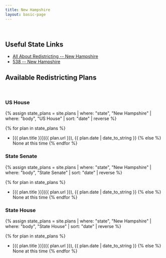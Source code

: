 ```yaml
---
title: New Hampshire
layout: basic-page
---
```


<br>

Useful State Links
---

- [All About Redistricting -- New Hampshire](https://redistricting.lls.edu/state/new-hampshire/?cycle=2020&level=Congress&startdate=)
- [538 -- New Hampshire](https://projects.fivethirtyeight.com/redistricting-2022-maps/new-hampshire/)

Available Redistricting Plans
---

<br>

### US House

{% assign state_plans = site.plans | where: "state", "New Hampshire" | where: "body", "US House" | sort: "date" | reverse %}

{% for plan in state_plans %}
- [{{ plan.title }}]({{ plan.url }}), {{ plan.date | date_to_string }}
{% else %}
None at this time
{% endfor %}

### State Senate

{% assign state_plans = site.plans | where: "state", "New Hampshire" | where: "body", "State Senate" | sort: "date" | reverse %}

{% for plan in state_plans %}
- [{{ plan.title }}]({{ plan.url }}), {{ plan.date | date_to_string }}
{% else %}
None at this time
{% endfor %}


### State House

{% assign state_plans = site.plans | where: "state", "New Hampshire" | where: "body", "State House" | sort: "date" | reverse %}

{% for plan in state_plans %}
- [{{ plan.title }}]({{ plan.url }}), {{ plan.date | date_to_string }}
{% else %}
None at this time
{% endfor %}
